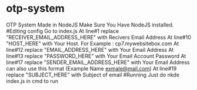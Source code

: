 # otp-system
OTP System Made in NodeJS
Make Sure You Have NodeJS installed.
#Editing config
Go to index.js 
At line#1 replace "RECEIVER_EMAIL_ADDRESS_HERE" with Recivers Email Address
At line#10 "HOST_HERE" with Your Host. For Example : cp7.mywebsitebox.com
At line#12 replace "EMAIL_ADDRESS_HERE" with Your Email Address
At line#13 replace "PASSWORD_HERE" with Your Email Account Password
At line#17 replace "SENDER_EMAIL_ADDRESS_HERE" with Your Email Address can also use this format (Example Name <exmale@mail.com>)
At line#19 replace "SUBJECT_HERE" with Subject of email
#Running
Just do nkde index.js in cmd to run

